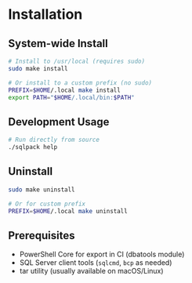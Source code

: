 # Installation

## System-wide Install

```bash
# Install to /usr/local (requires sudo)
sudo make install

# Or install to a custom prefix (no sudo)
PREFIX=$HOME/.local make install
export PATH="$HOME/.local/bin:$PATH"
```

## Development Usage

```bash
# Run directly from source
./sqlpack help
```

## Uninstall

```bash
sudo make uninstall

# Or for custom prefix
PREFIX=$HOME/.local make uninstall
```

## Prerequisites
- PowerShell Core for export in CI (dbatools module)
- SQL Server client tools (`sqlcmd`, `bcp` as needed)
- tar utility (usually available on macOS/Linux)

